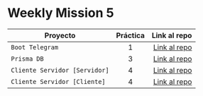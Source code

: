 # Weekly Mission 5

| Proyecto             | Práctica |                                                      Link al repo |
| -------------------- | :-------: | ----------------------------------------------------------------: |
| `Boot Telegram`    |     1     |     [Link al repo](https://github.com/LouiseMillan/Bot-Telegram.git) |
| `Prisma DB`        |     3     |        [Link al repo](https://github.com/LouiseMillan/Prisma-DB.git) |
| `Cliente Servidor [Servidor]` |     4     | [Link al repo](https://github.com/LouiseMillan/Cliente-Servidor.git) |
| `Cliente Servidor [Cliente]` |     4     | [Link al repo](https://github.com/LouiseMillan/Cliente-Servidor-Front) |
